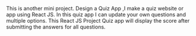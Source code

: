 This is another mini project. Design a Quiz App ,I make a quiz website or app using React JS. In this quiz app I can update your own questions and multiple options. This React JS Project Quiz app will display the score after submitting the answers for  all questions. 